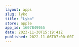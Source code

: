 ```yaml
---
layout: apps
slug: lyko
title: "Lyko"
store: apple
app_id: 1607849955
date: 2023-11-30T15:19:41Z
published: 2022-11-06T07:00:00Z
---
```

